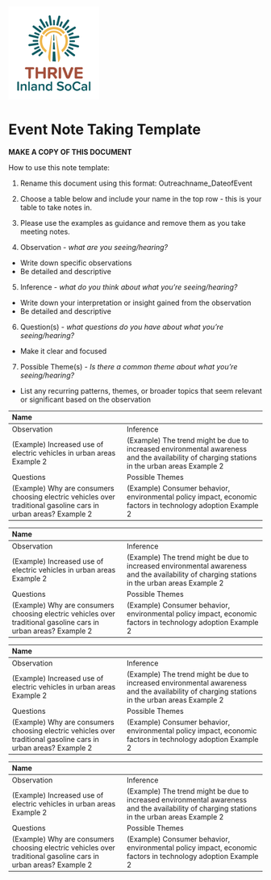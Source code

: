 ![Thrive Inland SoCal logo](https://github.com/thrive-archive/thrive-archive.github.io/blob/1702434137bb80fafb7136c9fb20250f619ffa92/thrive_inland_socal_logo_full_color_rgb_180px_w_72ppi.png) 

# Event Note Taking Template

**MAKE A COPY OF THIS DOCUMENT**

How to use this note template:

1. Rename this document using this format: Outreachname\_DateofEvent  
2. Choose a table below and include your name in the top row \- this is your table to take notes in.  
3. Please use the examples as guidance and remove them as you take meeting notes.  
     
     
4. Observation \- *what are you seeing/hearing?*  
* Write down specific observations  
* Be detailed and descriptive  
5. Inference \- *what do you think about what you’re seeing/hearing?*  
* Write down your interpretation or insight gained from the observation   
* Be detailed and descriptive  
6. Question(s) \- *what questions do you have about what you’re seeing/hearing?*  
* Make it clear and focused  
7. Possible Theme(s) \- *Is there a common theme about what you’re seeing/hearing?*  
* List any recurring patterns, themes, or broader topics that seem relevant or significant based on the observation

| Name |  |
| :---- | :---- |
| Observation | Inference |
| (Example) Increased use of electric vehicles in urban areas Example 2 | (Example) The trend might be due to increased environmental awareness and the availability of charging stations in the urban areas Example 2 |
| Questions | Possible Themes |
| (Example) Why are consumers choosing electric vehicles over traditional gasoline cars in urban areas? Example 2 | (Example) Consumer behavior, environmental policy impact, economic factors in technology adoption Example 2 |

| Name |  |
| :---- | :---- |
| Observation | Inference |
| (Example) Increased use of electric vehicles in urban areas Example 2 | (Example) The trend might be due to increased environmental awareness and the availability of charging stations in the urban areas Example 2 |
| Questions | Possible Themes |
| (Example) Why are consumers choosing electric vehicles over traditional gasoline cars in urban areas? Example 2 | (Example) Consumer behavior, environmental policy impact, economic factors in technology adoption Example 2 |

| Name |  |
| :---- | :---- |
| Observation | Inference |
| (Example) Increased use of electric vehicles in urban areas Example 2 | (Example) The trend might be due to increased environmental awareness and the availability of charging stations in the urban areas Example 2 |
| Questions | Possible Themes |
| (Example) Why are consumers choosing electric vehicles over traditional gasoline cars in urban areas? Example 2 | (Example) Consumer behavior, environmental policy impact, economic factors in technology adoption Example 2 |

| Name |  |
| :---- | :---- |
| Observation | Inference |
| (Example) Increased use of electric vehicles in urban areas Example 2 | (Example) The trend might be due to increased environmental awareness and the availability of charging stations in the urban areas Example 2 |
| Questions | Possible Themes |
| (Example) Why are consumers choosing electric vehicles over traditional gasoline cars in urban areas? Example 2 | (Example) Consumer behavior, environmental policy impact, economic factors in technology adoption Example 2 |
